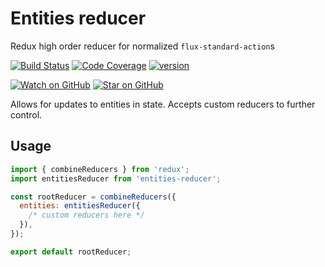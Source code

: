 # Entities reducer

Redux high order reducer for normalized `flux-standard-action`s  

[![Build Status][build-badge]][build]
[![Code Coverage][coverage-badge]][coverage]
[![version][version-badge]][package]


[![Watch on GitHub][github-watch-badge]][github-watch]
[![Star on GitHub][github-star-badge]][github-star]


Allows for updates to entities in state. Accepts custom reducers to further control.

## Usage

```javascript
import { combineReducers } from 'redux';
import entitiesReducer from 'entities-reducer';

const rootReducer = combineReducers({
  entities: entitiesReducer({
    /* custom reducers here */
  }),
});

export default rootReducer;
```


[build]: https://travis-ci.org/kwelch/entities-reducer
[build-badge]: https://img.shields.io/travis/kwelch/entities-reducer.svg?style=flat-square
[coverage-badge]: https://img.shields.io/codecov/c/github/kwelch/entities-reducer.svg?style=flat-square
[coverage]: https://codecov.io/github/kwelch/entities-reducer
[github-watch-badge]: https://img.shields.io/github/watchers/kwelch/entities-reducer.svg?style=social
[github-watch]: https://github.com/kwelch/entities-reducer/watchers
[github-star-badge]: https://img.shields.io/github/stars/kwelch/entities-reducer.svg?style=social
[github-star]: https://github.com/kwelch/entities-reducer/stargazers
[version-badge]: https://img.shields.io/npm/v/entities-reducer.svg?style=flat-square
[package]: https://www.npmjs.com/package/entities-reducer
